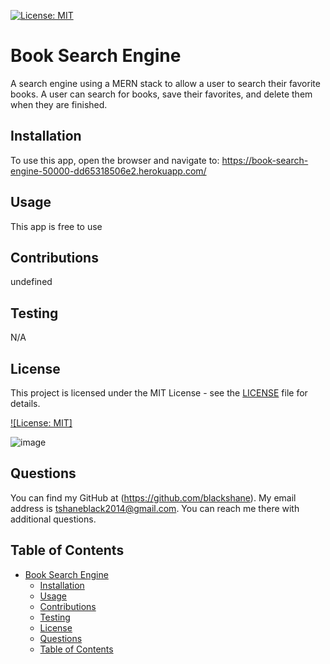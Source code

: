 [![License: MIT](https://img.shields.io/badge/License-MIT-yellow.svg)](https://opensource.org/licenses/MIT)
  # Book Search Engine
  A search engine using a MERN stack to allow a user to search their favorite books. A user can search for books, save their favorites, and delete them when they are finished.
  ## Installation
  To use this app, open the browser and navigate to: https://book-search-engine-50000-dd65318506e2.herokuapp.com/
  ## Usage
  This app is free to use
  ## Contributions 
  undefined
  ## Testing
  N/A

## License

This project is licensed under the MIT License - see the [LICENSE](LICENSE) file for details.

[![License: MIT]](https://opensource.org/licenses/MIT)

![image](https://github.com/blackshane/book-search-engine/assets/122633142/987209a0-6d48-4c2b-bcd6-35a5c46a31a8)

## Questions
You can find my GitHub at (https://github.com/blackshane).
My email address is tshaneblack2014@gmail.com. You can reach me there with additional questions. 
 

## Table of Contents

- [Book Search Engine](#book-search-engine)
  - [Installation](#installation)
  - [Usage](#usage)
  - [Contributions](#contributions)
  - [Testing](#testing)
  - [License](#license)
  - [Questions](#questions)
  - [Table of Contents](#table-of-contents)

